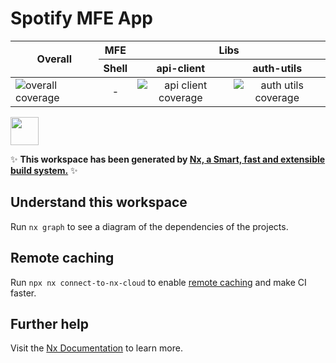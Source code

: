 # Spotify MFE App

<table>
  <thead>
    <tr>
      <th rowspan="2">Overall</th>
      <th>MFE</th>
      <th colspan="2">Libs</th>
    </tr>
    <tr>
      <th>Shell</th>
      <th>api-client</th>
      <th>auth-utils</th>
    </tr>
  </thead>
  <tbody>
    <tr>
      <td>
        <img src="https://codecov.io/gh/matiushariman/spotify-mfe-app/branch/main/graph/badge.svg" alt="overall coverage" />
      </td>
      <td align="center">-</td>
      <td align="center">
        <img src="https://codecov.io/gh/matiushariman/spotify-mfe-app/branch/main/graph/badge.svg?flag=api-client" alt="api client coverage" />
      </td>
      <td align="center">
        <img src="https://codecov.io/gh/matiushariman/spotify-mfe-app/branch/main/graph/badge.svg?flag=auth-utils" alt="auth utils coverage" />
      </td>
    </tr>
  </tbody>
</table>

<a href="https://nx.dev" target="_blank" rel="noreferrer"><img src="https://raw.githubusercontent.com/nrwl/nx/master/images/nx-logo.png" width="45"></a>

✨ **This workspace has been generated by [Nx, a Smart, fast and extensible build system.](https://nx.dev)** ✨

## Understand this workspace

Run `nx graph` to see a diagram of the dependencies of the projects.

## Remote caching

Run `npx nx connect-to-nx-cloud` to enable [remote caching](https://nx.app) and make CI faster.

## Further help

Visit the [Nx Documentation](https://nx.dev) to learn more.
